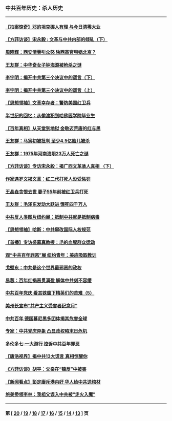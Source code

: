 ### 中共百年历史：杀人历史
---
#### [【拍案惊奇】邓的坦克碾人有理 与今日清零大业](../../pages/nf1176106/n13729574.md?10130430) 
#### [【方菲访谈】宋永毅 : 文革与中共内部的倾轧（下）](../../pages/nf1176106/n13486836.md?10130430) 
#### [周晓辉：西安清零引众怒 陕西高官甩锅北京？](../../pages/nf1176106/n13484627.md?10130430) 
#### [王友群：中华奇女子钟海源被枪杀之谜](../../pages/nf1176106/n13430555.md?10130430) 
#### [李宇明：揭开中共第三个决议中的谎言（下）](../../pages/nf1176106/n13389389.md?10130430) 
#### [李宇明：揭开中共第三个决议中的谎言（上）](../../pages/nf1176106/n13388697.md?10130430) 
#### [【思想领袖】文革幸存者：警防美国红卫兵](../../pages/nf1176106/n13339289.md?10130430) 
#### [半世纪的回忆：从偷渡犯到哈佛医学院毕业生](../../pages/nf1176106/n13345328.md?10130430) 
#### [【百年真相】从天堂到地狱 金敬迈荒唐的红与黑](../../pages/nf1176106/n13336995.md?10130430) 
#### [王友群：马寅初被批判 至少4.5亿胎儿被杀](../../pages/nf1176106/n13260313.md?10130430) 
#### [王友群：1975年河南溃坝23万人死亡之谜](../../pages/nf1176106/n13231576.md?10130430) 
#### [【方菲访谈】专访宋永毅：揭广西文革骇人真相 （下）](../../pages/nf1176106/n13209074.md?10130430) 
#### [作家遇罗文揭文革：红二代打死人没受惩罚](../../pages/nf1176106/n13205254.md?10130430) 
#### [王晶垚含恨去世 妻子55年前被红卫兵打死](../../pages/nf1176106/n13203590.md?10130430) 
#### [王友群：毛泽东发动大跃进 饿死四千万人](../../pages/nf1176106/n13177158.md?10130430) 
#### [中共反人类图片纽约展：抵制中共就是抵制病毒](../../pages/nf1176106/n13115371.md?10130430) 
#### [【思想领袖】哈斯：中共窜改国际人权规范](../../pages/nf1176106/n13053647.md?10130430) 
#### [【首播】专访盛慕真教授：毛的血腥群众运动](../../pages/nf1176106/n13091782.md?10130430) 
#### [观“中共百年罪恶”展 纽约青年：美应吸取教训](../../pages/nf1176106/n13085246.md?10130430) 
#### [戈壁东：中共是这个世界最邪恶的政权](../../pages/nf1176106/n13085641.md?10130430) 
#### [易蓉：百年红祸恶贯满盈 解体中共刻不容缓](../../pages/nf1176106/n13084455.md?10130430) 
#### [中共百年党庆 看其铁窗下精英们的苦难（5）](../../pages/nf1176106/n13076766.md?10130430) 
#### [美州长宣布“共产主义受害者纪念月”](../../pages/nf1176106/n13074024.md?10130430) 
#### [中共百年 德国慕尼黑多团体揭其危害全球](../../pages/nf1176106/n13068873.md?10130430) 
#### [专家：中共党庆异象 凸显政权陷末日危机](../../pages/nf1176106/n13067084.md?10130430) 
#### [多伦多七·一大游行 控诉中共百年罪恶](../../pages/nf1176106/n13062043.md?10130430) 
#### [【唐浩视界】揭中共13大谎言 真相惊醒你](../../pages/nf1176106/n13065208.md?10130430) 
#### [《方菲访谈》胡平：父亲在“镇反”中被害](../../pages/nf1176106/n13064114.md?10130430) 
#### [【新闻看点】彭定康斥港内奸 华人给中共送棺材](../../pages/nf1176106/n13064230.md?10130430) 
#### [旅美侨领李林：我祖父误入中共被“走火入魔”](../../pages/nf1176106/n13062777.md?10130430) 

---
#### 第 [ [20](./20.md?10130430) / [19](./19.md?10130430) / [18](./18.md?10130430) / [17](./17.md?10130430) / [16](./16.md?10130430) / [15](./15.md?10130430) / [14](./14.md?10130430) / [13](./13.md?10130430) ] 页
